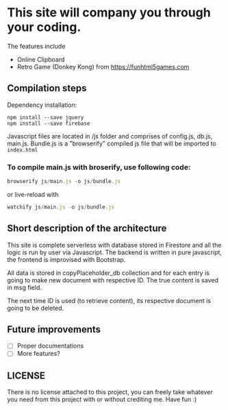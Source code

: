 # This site will company you through your coding.

The features include
- Online Clipboard
- Retro Game (Donkey Kong) from https://funhtml5games.com

## Compilation steps

Dependency installation:
```
npm install --save jquery
npm install --save firebase
```

Javascript files are located in /js folder and comprises of config.js, db.js, main.js. Bundle.js is a "browserify" compiled js file that will be imported to `index.html`

### To compile main.js with broserify, use following code:
```javascript
browserify js/main.js -o js/bundle.js
```
or live-reload with
```javascript
watchify js/main.js -o js/bundle.js
```

## Short description of the architecture
This site is complete serverless with database stored in Firestore and all the logic is run by user via Javascript. The backend is written in pure javascript, the frontend is improvised with Bootstrap.

All data is stored in copyPlaceholder_db collection and for each entry is going to make new document with respective ID. The true content is saved in msg field.

The next time ID is used (to retrieve content), its respective document is going to be deleted.

## Future improvements
- [ ] Proper documentations
- [ ] More features?

## LICENSE
There is no license attached to this project, you can freely take whatever you need from this project with or without crediting me. Have fun :)
